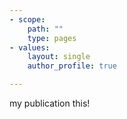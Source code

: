 ```yaml
---
- scope:
    path: ""
    type: pages
- values:
    layout: single
    author_profile: true

---
```


my publication this!